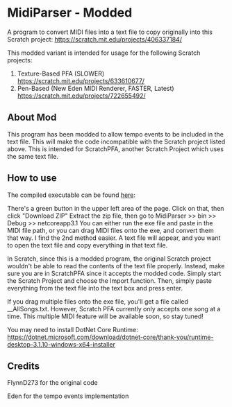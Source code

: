 # MidiParser - Modded
A program to convert MIDI files into a text file to copy originally into this Scratch project: https://scratch.mit.edu/projects/406337184/

This modded variant is intended for usage for the following Scratch projects: 
1. Texture-Based PFA (SLOWER) https://scratch.mit.edu/projects/633610677/
2. Pen-Based (New Eden MIDI Renderer, FASTER, Latest) https://scratch.mit.edu/projects/722655492/

## About Mod
This program has been modded to allow tempo events to be included in the text file. This will make the code incompatible with the Scratch project listed above. This is intended for ScratchPFA, another Scratch Project which uses the same text file.

## How to use
The compiled executable can be found [here](../master/MidiParser/bin/Debug/netcoreapp3.1):

There's a green button in the upper left area of the page. Click on that, then click "Download ZIP" Extract the zip file, then go to MidiParser >> bin >> Debug >> netcoreapp3.1 You can either run the exe file and paste in the MIDI file path, or you can drag MIDI files onto the exe, and convert them that way. I find the 2nd method easier.
A text file will appear, and you want to open the text file and copy everything in that text file. 

In Scratch, since this is a modded program, the original Scratch project wouldn't be able to read the contents of the text file properly. Instead, make sure you are in ScratchPFA since it accepts the modded code. Simply start the Scratch Project and choose the Import function. Then, simply paste everything from the text file into the text box and press enter.

If you drag multiple files onto the exe file, you'll get a file called \_\_AllSongs.txt. However, Scratch PFA currently only accepts one song at a time. This multiple MIDI feature will be available soon, so stay tuned!

You may need to install DotNet Core Runtime: https://dotnet.microsoft.com/download/dotnet-core/thank-you/runtime-desktop-3.1.10-windows-x64-installer

## Credits
FlynnD273 for the original code

Eden for the tempo events implementation